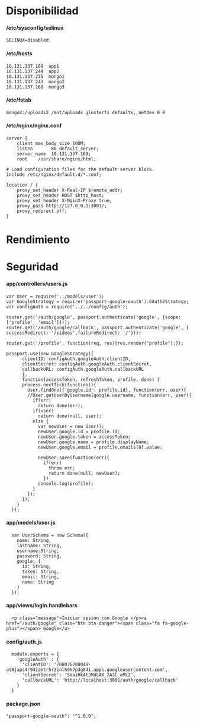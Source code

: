 # Disponibilidad

#### /etc/sysconfig/selinux
    SELINUX=disabled

#### /etc/hosts
    10.131.137.169  app1
    10.131.137.244  app2
    10.131.137.235  mongo1
    10.131.137.243  mongo2
    10.131.137.168  mongo3

#### /etc/fstab
    mongo2:/uploads2 /mnt/uploads glusterfs defaults,_netdev 0 0

#### /etc/nginx/nginx.conf
    server {
        client_max_body_size 100M;
        listen       80 default_server;
        server_name  10.131.137.169;
        root    /usr/share/nginx/html;

    # Load configuration files for the default server block.
    include /etc/nginx/default.d/*.conf;

    location / {
        proxy_set_header X-Real-IP $remote_addr;
        proxy_set_header HOST $http_host;
        proxy_set_header X-NginX-Proxy true;
        proxy_pass http://127.0.0.1:3001/;
        proxy_redirect off;
    }

# Rendimiento

# Seguridad

#### app/controllers/users.js
    var User = require('../models/user');
    var GoogleStrategy = require('passport-google-oauth').OAuth2Strategy;
    var configAuth = require('../../config/auth');
    
    router.get('/auth/google', passport.authenticate('google', {scope: ['profile', 'email']}));
    router.get('/auth/google/callback', passport.authenticate('google', { successRedirect: '/videos',failureRedirect: '/'}));
    
    router.get('/profile', function(req, res){res.render("profile");});
    
    passport.use(new GoogleStrategy({
          clientID: configAuth.googleAuth.clientID,
          clientSecret: configAuth.googleAuth.clientSecret,
          callbackURL: configAuth.googleAuth.callbackURL
          },
          function(accessToken, refreshToken, profile, done) {
          process.nextTick(function(){
            User.findOne({'google.id': profile.id}, function(err, user){
            //User.getUserByUsername(google.username, function(err, user){
              if(err)
                return done(err);
              if(user)
                return done(null, user);
              else {
                var newUser = new User();
                newUser.google.id = profile.id;
                newUser.google.token = accessToken;
                newUser.google.name = profile.displayName;
                newUser.google.email = profile.emails[0].value;
                
                newUser.save(function(err){
                  if(err)
                    throw err;
                    return done(null, newUser);
                  })
                console.log(profile);
              }
            });
          });
        }
      ));

#### app/models/user.js
      var UserSchema = new Schema({
        name: String,
        lastname: String,
        username:String,
        password: String,
        google: {
          id: String,
          token: String,
          email: String,
          name: String
        }
      });

#### app/views/login.handlebars
      <p class="message">Iniciar sesión con Google </p><a href="/auth/google" class="btn btn-danger"><span class="fa fa-google-plus"></span> Google</a>

#### config/auth.js
      module.exports = {
        'googleAuth' : {
          'clientID': '708076208048-ut0japs4r94i2mtr5r2inlh9k7p3g84i.apps.googleusercontent.com',
          'clientSecret': 'SVaiHk4tJMdLAX_2A3C_eML2',
          'callbackURL': 'http://localhost:3001/auth/google/callback'
        }
      }

#### package.json
    "passport-google-oauth": "^1.0.0";
